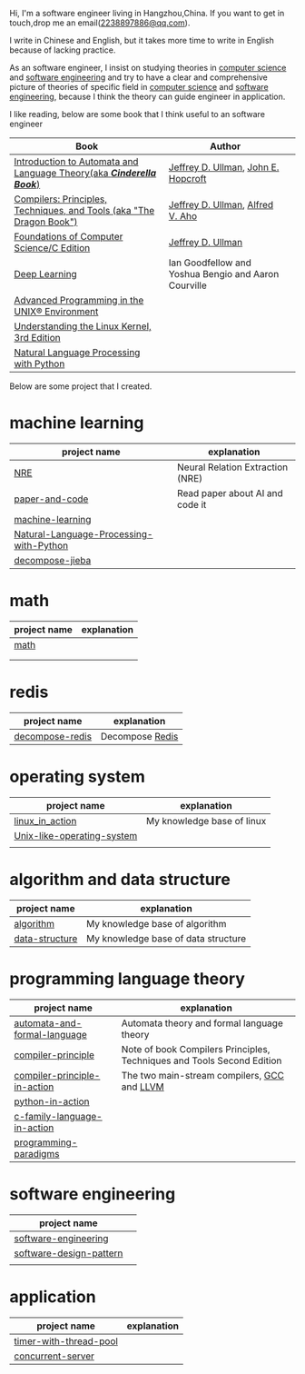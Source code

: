 Hi, I'm a software engineer living in Hangzhou,China. If you want to get in touch,drop me an email(2238897886@qq.com).

I write in Chinese and English, but it takes more time to write in English because of lacking practice.

As an software engineer, I insist on studying theories in [computer science](https://en.wikipedia.org/wiki/Computer_science) and [software engineering](https://en.wikipedia.org/wiki/Software_engineering) and try to have a clear and comprehensive picture of theories of specific field in  [computer science](https://en.wikipedia.org/wiki/Computer_science) and [software engineering](https://en.wikipedia.org/wiki/Software_engineering), because I think the theory can guide engineer in application.

I like reading, below are some book that I think useful to an software engineer

| Book                                                         | Author                                                       |      |
| ------------------------------------------------------------ | ------------------------------------------------------------ | ---- |
| [Introduction to Automata and Language Theory(aka ***Cinderella Book***)](http://infolab.stanford.edu/~ullman/ialc.html) | [Jeffrey D. Ullman](http://infolab.stanford.edu/~ullman/), [John E. Hopcroft](https://www.cs.cornell.edu/jeh/) |      |
| [Compilers: Principles, Techniques, and Tools (aka "The Dragon Book")](http://en.wikipedia.org/wiki/Compilers:_Principles,_Techniques,_and_Tools) | [Jeffrey D. Ullman](http://infolab.stanford.edu/~ullman/), [Alfred V. Aho](http://www.cs.columbia.edu/~aho/) |      |
| [Foundations of Computer Science/C Edition](http://infolab.stanford.edu/~ullman/focs.html) | [Jeffrey D. Ullman](http://infolab.stanford.edu/~ullman/)    |      |
| [Deep Learning](http://www.deeplearningbook.org/)            | Ian Goodfellow and Yoshua Bengio and Aaron Courville         |      |
| [Advanced Programming in the UNIX® Environment](http://www.apuebook.com/) |                                                              |      |
| [Understanding the Linux Kernel, 3rd Edition](http://shop.oreilly.com/product/9780596005658.do) |                                                              |      |
| [Natural Language Processing with Python](http://www.nltk.org/book/) |                                                              |      |



Below are some project that I created.

# machine learning

| project name                                                 | explanation                      |
| ------------------------------------------------------------ | -------------------------------- |
| [NRE](https://github.com/dengking/NRE)                       | Neural Relation Extraction (NRE) |
| [paper-and-code](https://github.com/dengking/paper-and-code) | Read paper about AI and code it  |
| [machine-learning](https://github.com/dengking/machine-learning) |                                  |
| [Natural-Language-Processing-with-Python](https://github.com/dengking/Natural-Language-Processing-with-Python) |                                  |
| [decompose-jieba](https://github.com/dengking/decompose-jieba) |                                  |

# math

| project name                             | explanation |
| ---------------------------------------- | ----------- |
| [math](https://github.com/dengking/math) |             |
|                                          |             |
|                                          |             |



# redis

| project name                                                 | explanation                                         |
| ------------------------------------------------------------ | --------------------------------------------------- |
| [decompose-redis](https://dengking.github.io/decompose-redis/) | Decompose [Redis](https://github.com/antirez/redis) |



# operating system

| project name                                                 | explanation                |
| ------------------------------------------------------------ | -------------------------- |
| [linux_in_action](https://github.com/dengking/linux_in_action) | My knowledge base of linux |
| [Unix-like-operating-system](https://github.com/dengking/Unix-like-operating-system) |                            |
|                                                              |                            |




# algorithm and data structure 

| project name                                                 | explanation                         |
| ------------------------------------------------------------ | ----------------------------------- |
| [algorithm](https://github.com/dengking/algorithm)           | My knowledge base of algorithm      |
| [data-structure](https://dengking.github.io/data-structure/) | My knowledge base of data structure |



# programming language theory

| project name                                                 | explanation                                                  |
| ------------------------------------------------------------ | ------------------------------------------------------------ |
| [automata-and-formal-language](https://github.com/dengking/automata-and-formal-language) | Automata theory and formal language theory                   |
| [compiler-principle](https://dengking.github.io/compiler-principle/) | Note of book Compilers Principles, Techniques and Tools Second Edition |
| [compiler-principle-in-action](https://github.com/dengking/compiler-principle-in-action) | The two main-stream compilers, [GCC](https://gcc.gnu.org/) and [LLVM](http://llvm.org/) |
| [python-in-action](https://github.com/dengking/python-in-action) |                                                              |
| [c-family-language-in-action](https://github.com/dengking/c-family-language-in-action) |                                                              |
| [programming-paradigms](https://github.com/dengking/programming-paradigms) |                                                              |

# software engineering

| project name                                                 |      |
| ------------------------------------------------------------ | ---- |
| [software-engineering](https://github.com/dengking/software-engineering) |      |
| [software-design-pattern](https://github.com/dengking/software-design-pattern) |      |
|                                                              |      |



# application

| project name                                                 | explanation |
| ------------------------------------------------------------ | ----------- |
| [timer-with-thread-pool](https://github.com/dengking/timer-with-thread-pool) |             |
| [concurrent-server](https://github.com/dengking/concurrent-server) |             |

